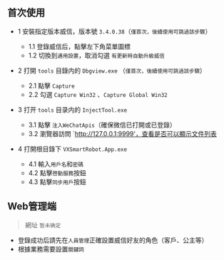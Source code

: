 ## 首次使用
* 1 安裝指定版本威信，版本號 `3.4.0.38`（`僅首次，後續使用可跳過該步驟`）
    * 1.1 登錄威信后，點擊左下角菜單圖標
    * 1.2 切換到`通用設置`，取消勾選 `有更新時自動升級威信`
* 2 打開 `tools` 目錄内的 `Dbgview.exe` （`僅首次，後續使用可跳過該步驟`）
    * 2.1 點擊 `Capture`
    * 2.2 勾選 `Capture Win32` 、`Capture Global Win32`

* 3 打开 `tools` 目录内的 `InjectTool.exe`
    * 3.1 點擊 `注入WeChatApis`（確保微信已打開或已登錄）
    * 3.2 瀏覽器訪問 `http://127.0.0.1:9999'，查看是否可以顯示文件列表

* 4 打開根目錄下 `VXSmartRobot.App.exe`
    * 4.1 輸入`用戶名`和`密碼`
    * 4.2 點擊`啓動服務`按鈕
    * 4.3 點擊`同步用戶`按鈕

## Web管理端
> 網址 `暂未确定`

* 登錄成功后請先在`人員管理`正確設置威信好友的角色（客戶、公主等）
* 根據業務需要設置`關鍵詞`